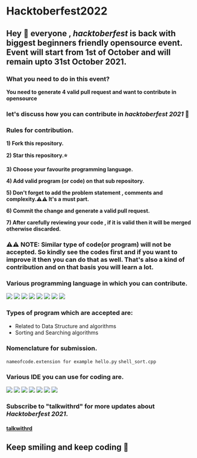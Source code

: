 # Hacktoberfest2022
## Hey 👋 everyone , *hacktoberfest* is back with biggest beginners friendly opensource event. Event will start from 1st of October and will remain upto 31st October 2021.

### What you need to do in this event?
**You need to generate 4 valid pull request and want to contribute in opensource**

### let's discuss how you can contribute in *hacktoberfest 2021* 🙌

### Rules for contribution.
**1) Fork this repository.**

**2) Star this repository.⭐**

**3) Choose your favourite programming language.**

**4) Add valid program (or code) on that sub repository.**

**5) Don't forget to add the problem statement , comments and complexity.⚠️⚠️ It's a must part.**

**6) Commit the change and generate a valid pull request.**

**7) After carefully reviewing your code , if it is valid then it will be merged otherwise discarded.**

### ⚠️⚠️ NOTE: Similar type of code(or program) will not be accepted. So kindly see the codes first and if you want to improve it then you can do that as well. That's also a kind of contribution and on that basis you will learn a lot.

### Various programming language in which you can contribute.
<img src="https://img.shields.io/badge/Python-3776AB?style=for-the-badge&logo=python&logoColor=white" />  <img src="https://img.shields.io/badge/C-00599C?style=for-the-badge&logo=c&logoColor=white" /> <img src="https://img.shields.io/badge/C%2B%2B-00599C?style=for-the-badge&logo=c%2B%2B&logoColor=white" /> <img src="https://img.shields.io/badge/HTML5-E34F26?style=for-the-badge&logo=html5&logoColor=white" /> <img src="https://img.shields.io/badge/CSS3-1572B6?style=for-the-badge&logo=css3&logoColor=white" /> <img src="https://img.shields.io/badge/JavaScript-323330?style=for-the-badge&logo=javascript&logoColor=F7DF1E" /> <img src="https://img.shields.io/badge/Java-ED8B00?style=for-the-badge&logo=java&logoColor=white" /> <img src="https://img.shields.io/badge/PHP-777BB4?style=for-the-badge&logo=php&logoColor=white" />   

### Types of program which are accepted are:
* Related to Data Structure and algorithms
* Sorting and Searching algorithms

### Nomenclature for submission.
`nameofcode.extension
for example hello.py`
`shell_sort.cpp`

### Various IDE you can use for coding are.
<img src="https://img.shields.io/badge/Visual_Studio_Code-0078D4?style=for-the-badge&logo=visual%20studio%20code&logoColor=white" /> <img src="https://img.shields.io/badge/Atom-66595C?style=for-the-badge&logo=Atom&logoColor=white" /> <img src="https://img.shields.io/badge/sublime_text-%23575757.svg?&style=for-the-badge&logo=sublime-text&logoColor=important" /> <img src="https://img.shields.io/badge/pycharm-143?style=for-the-badge&logo=pycharm&logoColor=black&color=black&labelColor=green" /> <img src="https://img.shields.io/badge/Colab-F9AB00?style=for-the-badge&logo=googlecolab&color=525252" /> <img src="https://img.shields.io/badge/Eclipse-2C2255?style=for-the-badge&logo=eclipse&logoColor=white" /> <img src="https://img.shields.io/badge/VIM-%2311AB00.svg?&style=for-the-badge&logo=vim&logoColor=white" />

### Subscribe to "**talkwithrd**" for more updates about *Hacktoberfest 2021*.
#### [talkwithrd](https://www.youtube.com/channel/UCV_vCNcrCRY6S9a7-gdwYNA)

## Keep smiling and keep coding 🥳
